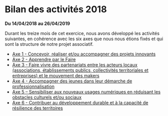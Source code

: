 # Bilan des activités 2018

**Du 14/04/2018 au 26/04/2019**

Durant les treize mois de cet exercice, nous avons développé les activités suivantes, en cohérence avec les six axes que nous nous étions fixés et qui sont la structure de notre projet associatif.

- [Axe 1 - Concevoir, réaliser et/ou accompagner des projets innovants](axe-1-projets.md)
- [Axe 2 - Apprendre par le Faire](axe-2-faire.md)
- [Axe 3 - Faire vivre des partenariats entre les acteurs locaux (associations, établissements publics, collectivités territoriales et entreprises) et le mouvement des makers](axe-3-partenariats.md)
- [Axe 4 - Accompagner des jeunes dans leur démarche de professionnalisation](axe-4-jeunes.md)
- [Axe 5 – Sensibiliser aux nouveaux usages numériques en réduisant les obstacles culturels et/ou sociaux](axe-5-numérique.md)
- [Axe 6 - Contribuer au développement durable et à la capacité de résilience des territoires](axe-6-territoires.md)
